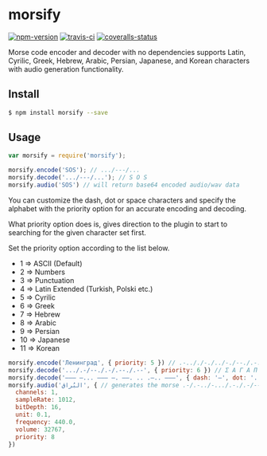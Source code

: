 # morsify

[![npm-version]][npm] [![travis-ci]][travis] [![coveralls-status]][coveralls]

Morse code encoder and decoder with no dependencies supports Latin, Cyrilic, Greek, Hebrew, 
Arabic, Persian, Japanese, and Korean characters with audio generation functionality.

## Install
```bash
$ npm install morsify --save
```

## Usage

```js
var morsify = require('morsify');

morsify.encode('SOS'); // .../---/... 
morsify.decode('.../---/...'); // S O S
morsify.audio('SOS') // will return base64 encoded audio/wav data
```

You can customize the dash, dot or space characters and specify the alphabet with the priority option for
an accurate encoding and decoding.
 
What priority option does is, gives direction to the plugin to start to searching for the given character set first.

Set the priority option according to the list below.

- 1 => ASCII (Default)
- 2 => Numbers
- 3 => Punctuation
- 4 => Latin Extended (Turkish, Polski etc.)
- 5 => Cyrilic
- 6 => Greek
- 7 => Hebrew
- 8 => Arabic
- 9 => Persian
- 10 => Japanese
- 11 => Korean

```js
morsify.encode('Ленинград', { priority: 5 }) // .-.././-./../-./--./.-./.-/-..
morsify.decode('.../.-/--./.-/.--./.--', { priority: 6 }) // Σ Α Γ Α Π Ω
morsify.decode('––– –... ––– –. ––. .. .–.. –––', { dash: '–', dot: '.', space: ' ', priority: 7 }) // ה ב ה נ ג י ל ה
morsify.audio('البُراق‎‎', { // generates the morse .-/.-../-.../.-./.-/--.- then generates the audio from it
  channels: 1, 
  sampleRate: 1012, 
  bitDepth: 16,
  unit: 0.1,
  frequency: 440.0,
  volume: 32767,
  priority: 8
})
```

  [npm-version]: https://img.shields.io/npm/v/morsify.svg?style=flat-square (NPM Package Version)
  [travis-ci]: https://img.shields.io/travis/simov/morsify/master.svg?style=flat-square (Build Status - Travis CI)
  [coveralls-status]: https://img.shields.io/coveralls/simov/morsify.svg?style=flat-square (Test Coverage - Coveralls)

  [npm]: https://www.npmjs.com/package/morsify
  [travis]: https://travis-ci.org/simov/morsify
  [coveralls]: https://coveralls.io/r/simov/morsify?branch=master
